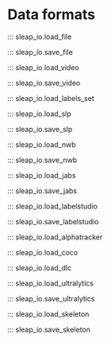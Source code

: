 # Data formats

::: sleap_io.load_file

::: sleap_io.save_file

::: sleap_io.load_video

::: sleap_io.save_video

::: sleap_io.load_labels_set

::: sleap_io.load_slp

::: sleap_io.save_slp

::: sleap_io.load_nwb

::: sleap_io.save_nwb

::: sleap_io.load_jabs

::: sleap_io.save_jabs

::: sleap_io.load_labelstudio

::: sleap_io.save_labelstudio

::: sleap_io.load_alphatracker

::: sleap_io.load_coco

::: sleap_io.load_dlc

::: sleap_io.load_ultralytics

::: sleap_io.save_ultralytics

::: sleap_io.load_skeleton

::: sleap_io.save_skeleton